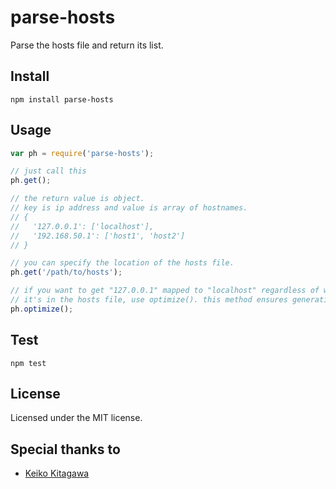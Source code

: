 # parse-hosts

Parse the hosts file and return its list.


## Install

```shell
npm install parse-hosts
```


## Usage

```js
var ph = require('parse-hosts');

// just call this
ph.get();

// the return value is object.
// key is ip address and value is array of hostnames.
// {
//   '127.0.0.1': ['localhost'],
//   '192.168.50.1': ['host1', 'host2']
// }

// you can specify the location of the hosts file.
ph.get('/path/to/hosts');

// if you want to get "127.0.0.1" mapped to "localhost" regardless of whether
// it's in the hosts file, use optimize(). this method ensures generating it.
ph.optimize();
```


## Test

```shell
npm test
```


## License

Licensed under the MIT license.


## Special thanks to

* [Keiko Kitagawa](http://official.stardust.co.jp/keiko/)

